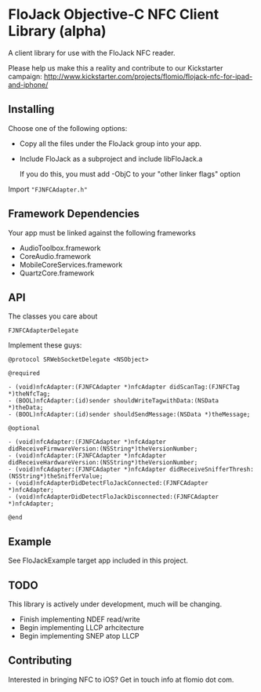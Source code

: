 FloJack Objective-C NFC Client Library (alpha)
================================================

A client library for use with the FloJack NFC reader.

Please help us make this a reality and contribute to our Kickstarter campaign: 
http://www.kickstarter.com/projects/flomio/flojack-nfc-for-ipad-and-iphone/ 


Installing
----------------
Choose one of the following options:

- Copy all the files under the FloJack group into your app.
- Include FloJack as a subproject and include libFloJack.a

  If you do this, you must add -ObjC to your "other linker flags" option


Import ``"FJNFCAdapter.h"``

Framework Dependencies
----------------
Your app must be linked against the following frameworks

- AudioToolbox.framework
- CoreAudio.framework
- MobileCoreServices.framework
- QuartzCore.framework


API
---
The classes you care about

``FJNFCAdapterDelegate``

Implement these guys:
  
    @protocol SRWebSocketDelegate <NSObject>

    @required
    
    - (void)nfcAdapter:(FJNFCAdapter *)nfcAdapter didScanTag:(FJNFCTag *)theNfcTag;
    - (BOOL)nfcAdapter:(id)sender shouldWriteTagwithData:(NSData *)theData;
    - (BOOL)nfcAdapter:(id)sender shouldSendMessage:(NSData *)theMessage;

    @optional

    - (void)nfcAdapter:(FJNFCAdapter *)nfcAdapter didReceiveFirmwareVersion:(NSString*)theVersionNumber;
    - (void)nfcAdapter:(FJNFCAdapter *)nfcAdapter didReceiveHardwareVersion:(NSString*)theVersionNumber;
    - (void)nfcAdapter:(FJNFCAdapter *)nfcAdapter didReceiveSnifferThresh:(NSString*)theSnifferValue;
    - (void)nfcAdapterDidDetectFloJackConnected:(FJNFCAdapter *)nfcAdapter;
    - (void)nfcAdapterDidDetectFloJackDisconnected:(FJNFCAdapter *)nfcAdapter;

    @end


Example
---------------
See FloJackExample target app included in this project.


TODO
---------------
This library is actively under development, much will be changing.
 
- Finish implementing NDEF read/write 
- Begin implementing LLCP arhcitecture
- Begin implementing SNEP atop LLCP


Contributing
---------------
Interested in bringing NFC to iOS? Get in touch info at flomio dot com.